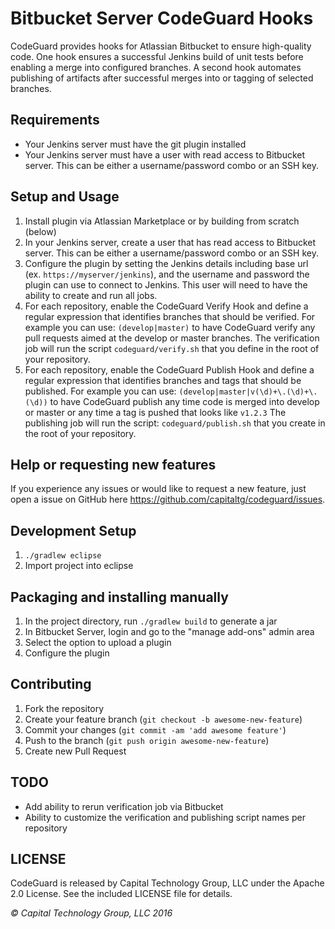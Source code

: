 # Bitbucket Server CodeGuard Hooks

CodeGuard provides hooks for Atlassian Bitbucket to ensure high-quality code.  One hook ensures a 
successful Jenkins build of unit tests before enabling a merge into configured branches.  A second 
hook automates publishing of artifacts after successful merges into or tagging of selected branches.

## Requirements
* Your Jenkins server must have the git plugin installed
* Your Jenkins server must have a user with read access to Bitbucket server.  This
   can be either a username/password combo or an SSH key.

## Setup and Usage
1. Install plugin via Atlassian Marketplace or by building from scratch (below)
2. In your Jenkins server, create a user that has read access to Bitbucket server.  This
   can be either a username/password combo or an SSH key.
3. Configure the plugin by setting the Jenkins details including base url 
   (ex. ```https://myserver/jenkins```), and the username and password the plugin can
   use to connect to Jenkins.  This user will need to have the ability to create and run 
   all jobs.   
3. For each repository, enable the CodeGuard Verify Hook and define a regular expression 
   that identifies branches that should be verified.  For example you can use:
   ```(develop|master)``` to have CodeGuard verify any pull requests aimed at the 
   develop or master branches.  The verification job will run the script 
   ```codeguard/verify.sh``` that you define in the root of your repository.
4. For each repository, enable the CodeGuard Publish Hook and define a regular expression
   that identifies branches and tags that should be published.  For example you can use:
   ```(develop|master|v(\d)+\.(\d)+\.(\d))``` to have CodeGuard publish any time
   code is merged into develop or master or any time a tag is pushed that looks like 
   ```v1.2.3``` 
   The publishing job will run the script: ```codeguard/publish.sh``` that you create
   in the root of your repository.

## Help or requesting new features
If you experience any issues or would like to request a new feature, just open a issue
on GitHub here https://github.com/capitaltg/codeguard/issues.

## Development Setup
1. `./gradlew eclipse`
2. Import project into eclipse

## Packaging and installing manually
1. In the project directory, run `./gradlew build` to generate a jar
2. In Bitbucket Server, login and go to the "manage add-ons" admin area
3. Select the option to upload a plugin
4. Configure the plugin

## Contributing
1. Fork the repository
2. Create your feature branch (`git checkout -b awesome-new-feature`)
3. Commit your changes (`git commit -am 'add awesome feature'`)
4. Push to the branch (`git push origin awesome-new-feature`)
5. Create new Pull Request

## TODO
* Add ability to rerun verification job via Bitbucket
* Ability to customize the verification and publishing script names per repository

## LICENSE
CodeGuard is released by Capital Technology Group, LLC under the Apache 2.0
License.  See the included LICENSE file for details.

_&copy; Capital Technology Group, LLC 2016_